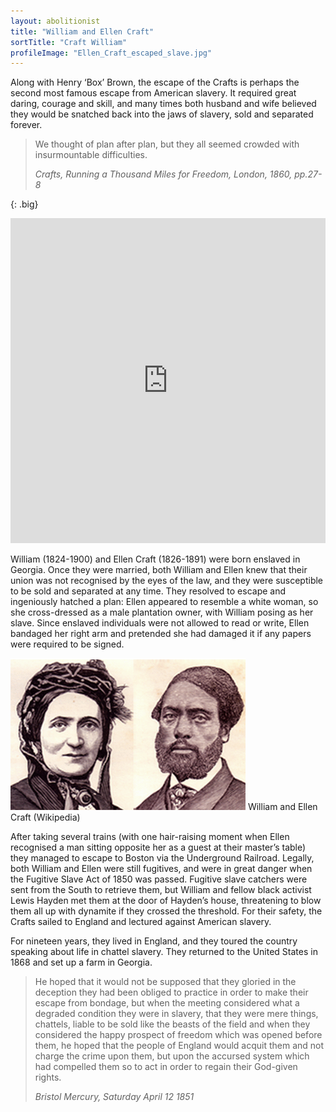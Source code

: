 ```yaml
---
layout: abolitionist
title: "William and Ellen Craft"
sortTitle: "Craft William"
profileImage: "Ellen_Craft_escaped_slave.jpg"
---
```


Along with Henry ‘Box’ Brown, the escape of the Crafts is perhaps the second most famous escape from American slavery. It required great daring, courage and skill, and many times both husband and wife believed they would be snatched back into the jaws of slavery, sold and separated forever.

>We thought of plan after plan, but they all seemed crowded with insurmountable difficulties. 
> <footer><cite>Crafts, Running a Thousand Miles for Freedom, London, 1860, pp.27-8</cite></footer>
{: .big}

<iframe width="100%" height="520" frameborder="0" src="https://murray7872.carto.com/builder/8bfdb16f-b61c-453f-8f57-ff6bd119305c/embed" allowfullscreen webkitallowfullscreen mozallowfullscreen oallowfullscreen msallowfullscreen></iframe>


William (1824-1900) and Ellen Craft (1826-1891) were born enslaved in Georgia. Once they were married, both William and Ellen knew that their union was not recognised by the eyes of the law, and they were susceptible to be sold and separated at any time. They resolved to escape and ingeniously hatched a plan: Ellen appeared to resemble a white woman, so she cross-dressed as a male plantation owner, with William posing as her slave. Since enslaved individuals were not allowed to read or write, Ellen bandaged her right arm and pretended she had damaged it if any papers were required to be signed.

![Picture of William and Ellen Craft.](/img/Ellen_and_William_Craft.png)
<span class="caption text-muted">William and Ellen Craft (Wikipedia)</span>

After taking several trains (with one hair-raising moment when Ellen recognised a man sitting opposite her as a guest at their master’s table) they managed to escape to Boston via the Underground Railroad. Legally, both William and Ellen were still fugitives, and were in great danger when the Fugitive Slave Act of 1850 was passed. Fugitive slave catchers were sent from the South to retrieve them, but William and fellow black activist Lewis Hayden met them at the door of Hayden’s house, threatening to blow them all up with dynamite if they crossed the threshold. For their safety, the Crafts sailed to England and lectured against American slavery.

For nineteen years, they lived in England, and they toured the country speaking about life in chattel slavery. They returned to the United States in 1868 and set up a farm in Georgia.

>He hoped that it would not be supposed that they gloried in the deception they had been obliged to practice in order to make their escape from bondage, but when the meeting considered what a degraded condition they were in slavery, that they were mere things, chattels, liable to be sold like the beasts of the field and when they considered the happy prospect of freedom which was opened before them, he hoped that the people of England would acquit them and not charge the crime upon them, but upon the accursed system which had compelled them so to act in order to regain their God-given rights.
><footer><cite>Bristol Mercury, Saturday April 12 1851</cite></footer>
